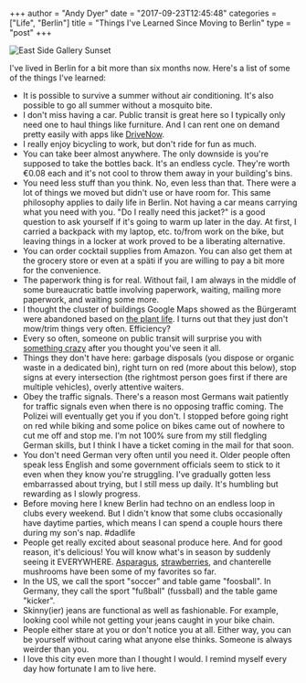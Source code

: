 +++
author = "Andy Dyer"
date = "2017-09-23T12:45:48"
categories = ["Life", "Berlin"]
title = "Things I've Learned Since Moving to Berlin"
type = "post"
+++

<img src="/images/east_side_gallery_sunset.jpg" alt="East Side Gallery Sunset" style="margin-left: auto; margin-right: auto; display: block" />

I've lived in Berlin for a bit more than six months now. Here's a list of some of the things I've learned:

- It is possible to survive a summer without air conditioning. It's also possible to go all summer without a mosquito bite.
- I don't miss having a car. Public transit is great here so I typically only need one to haul things like furniture. And I can rent one on demand pretty easily with apps like [DriveNow](https://www.drive-now.com/de/en).
- I really enjoy bicycling to work, but don't ride for fun as much.
- You can take beer almost anywhere. The only downside is you're supposed to take the bottles back. It's an endless cycle. They're worth €0.08 each and it's not cool to throw them away in your building's bins.
- You need less stuff than you think. No, even less than that. There were a lot of things we moved but didn't use or have room for. This same philosophy applies to daily life in Berlin. Not having a car means carrying what you need with you. "Do I really need this jacket?" is a good question to ask yourself if it's going to warm up later in the day. At first, I carried a backpack with my laptop, etc. to/from work on the bike, but leaving things in a locker at work proved to be a liberating alternative.
- You can order cocktail supplies from Amazon. You can also get them at the grocery store or even at a späti if you are willing to pay a bit more for the convenience.
- The paperwork thing is for real. Without fail, I am always in the middle of some bureaucratic battle involving paperwork, waiting, mailing more paperwork, and waiting some more.
- I thought the cluster of buildings Google Maps showed as the Bürgeramt were abandoned based on [the plant life](https://igx.4sqi.net/img/general/width960/lO8a2iJHE8snO4Du7k9Ok4isx-N3rYfnvTwq-wkQF0M.jpg). I turns out that they just don't mow/trim things very often. Efficiency?
- Every so often, someone on public transit will surprise you with [something crazy](https://www.thelocal.de/20151211/19-weird-things-you-can-do-on-the-berlin-tube) after you thought you've seen it all.
- Things they don't have here: garbage disposals (you dispose or organic waste in a dedicated bin), right turn on red (more about this below), stop signs at every intersection (the rightmost person goes first if there are multiple vehicles), overly attentive waiters.
- Obey the traffic signals. There's a reason most Germans wait patiently for traffic signals even when there is no opposing traffic coming. The Polizei will eventually get you if you don't. I stopped before going right on red while biking and some police on bikes came out of nowhere to cut me off and stop me. I'm not 100% sure from my still fledgling German skills, but I think I have a ticket coming in the mail for that soon.
- You don't need German very often until you need it. Older people often speak less English and some government officials seem to stick to it even when they know you're struggling. I've gradually gotten less embarrassed about trying, but I still mess up daily. It's humbling but rewarding as I slowly progress.
- Before moving here I knew Berlin had techno on an endless loop in clubs every weekend. But I didn't know that some clubs occasionally have daytime parties, which means I can spend a couple hours there during my son's nap. #dadlife
- People get really excited about seasonal produce here. And for good reason, it's delicious! You will know what's in season by suddenly seeing it EVERYWHERE. [Asparagus](https://www.rnz.de/cms_media/module_img/297/148685_1_org_14910200C55C0C85.jpg), [strawberries](http://foodieinberlin.com/wp-content/uploads/2010/07/l1040042.jpg), and chanterelle mushrooms have been some of my favorites so far.
- In the US, we call the sport "soccer" and table game "foosball". In Germany, they call the sport "fußball" (fussball) and the table game "kicker".
- Skinny(ier) jeans are functional as well as fashionable. For example, looking cool while not getting your jeans caught in your bike chain.
- People either stare at you or don't notice you at all. Either way, you can be yourself without caring what anyone else thinks. Someone is always weirder than you.
- I love this city even more than I thought I would. I remind myself every day how fortunate I am to live here.
